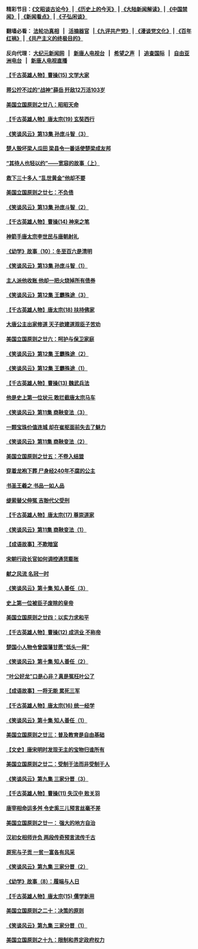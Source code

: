 #### 精彩节目：[《文昭谈古论今》](http://155.138.205.71/wenzhao) | [《历史上的今天》](http://155.138.205.71/today-in-history) | [《大陆新闻解读》](http://155.138.205.71/ntdtv-comedy) | [《中国禁闻》](http://155.138.205.71/ntdtv-news) | [《新闻看点》](http://155.138.205.71/news-insight) | [《子弘闲谈》](http://155.138.205.71/zihongxiantan/) 

 #### 翻墙必看： [法轮功真相](http://155.138.205.71:10000/videos/truth.html) &nbsp;&nbsp;|&nbsp;&nbsp; [活摘器官](http://155.138.205.71:10000/videos/res/Organs/) &nbsp;&nbsp;|[《九评共产党》](http://155.138.205.71:10000/videos/jiuping) | [《漫谈党文化》](http://155.138.205.71:10000/videos/mtdwh) | [《百年红祸》](http://155.138.205.71:10000/videos/bnhh) | [《共产主义的终极目的》](http://155.138.205.71:10000/videos/res/zjmd) 

 #### 反向代理： [大纪元新闻网](http://155.138.205.71:10080/) &nbsp;&nbsp;|&nbsp;&nbsp; [新唐人电视台](http://155.138.205.71:8000/) &nbsp;&nbsp;|&nbsp;&nbsp; [希望之声](http://155.138.205.71:8200/) &nbsp;&nbsp;|&nbsp;&nbsp; [追查国际](http://155.138.205.71:10010/) &nbsp;&nbsp;|&nbsp;&nbsp; [自由亚洲电台](http://155.138.205.71:9800/) &nbsp;&nbsp;|&nbsp;&nbsp; [新唐人电视直播](http://155.138.205.71/) 

#### [【千古英雄人物】曹操(15) 文学大家](../pages/nsc975/n7783350.md?t=03030037) 

#### [蒋公拧不过的“战神”薛岳 歼敌12万活103岁](../pages/nsc975/n11084282.md?t=03030037) 

#### [美国立国原则之廿八：昭昭天命](../pages/nsc975/n11060836.md?t=03030037) 

#### [【千古英雄人物】唐太宗(19) 玄奘西行](../pages/nsc975/n8046276.md?t=03030037) 

#### [《笑谈风云》第13集 孙庞斗智（3）](../pages/nsc975/n11070219.md?t=03030037) 

#### [楚人毁坏梁人瓜田 梁县令一番话使楚梁成友邦](../pages/nsc975/n11079326.md?t=03030037) 

#### [“其待人也轻以约”——宽容的故事（上）](../pages/nsc975/n3743407.md?t=03030037) 

#### [救下三十多人 “乱世黄金”他却不要](../pages/nsc975/n11053639.md?t=03030037) 

#### [美国立国原则之廿七：不负债](../pages/nsc975/n11060818.md?t=03030037) 

#### [《笑谈风云》第13集 孙庞斗智（2）](../pages/nsc975/n11070199.md?t=03030037) 

#### [【千古英雄人物】曹操(14) 神来之笔](../pages/nsc975/n7783346.md?t=03030037) 

#### [神箭手唐太宗李世民与唐朝射礼](../pages/nsc975/n11050034.md?t=03030037) 

#### [《幼学》故事（10）：冬至百六是清明](../pages/nsc975/n11025760.md?t=03030037) 

#### [《笑谈风云》第13集 孙庞斗智（1）](../pages/nsc975/n11070158.md?t=03030037) 

#### [主人派他收账 他却一把火烧掉所有债券](../pages/nsc975/n11070431.md?t=03030037) 

#### [《笑谈风云》第12集 王霸殊途（3）](../pages/nsc975/n11058708.md?t=03030037) 

#### [【千古英雄人物】唐太宗(18) 扶持佛家](../pages/nsc975/n8046271.md?t=03030037) 

#### [大唐公主出家修道 天子欲建道观臣子苦劝](../pages/nsc975/n11053988.md?t=03030037) 

#### [美国立国原则之廿六：呵护与保卫家庭](../pages/nsc975/n11056028.md?t=03030037) 

#### [《笑谈风云》第12集 王霸殊途（2）](../pages/nsc975/n11058661.md?t=03030037) 

#### [《笑谈风云》第12集 王霸殊途（1）](../pages/nsc975/n11058612.md?t=03030037) 

#### [【千古英雄人物】曹操(13) 魏武兵法](../pages/nsc975/n7783342.md?t=03030037) 

#### [他是史上第一位状元 敢拦截唐太宗马车](../pages/nsc975/n11064238.md?t=03030037) 

#### [《笑谈风云》第11集 商鞅变法（3）](../pages/nsc975/n11051540.md?t=03030037) 

#### [一颗宝珠价值连城 却在崔枢面前失去了魅力](../pages/nsc975/n11049666.md?t=03030037) 

#### [《笑谈风云》第11集 商鞅变法（2）](../pages/nsc975/n11051527.md?t=03030037) 

#### [美国立国原则之廿五：不卷入结盟](../pages/nsc975/n11049916.md?t=03030037) 

#### [穿着龙袍下葬 尸身经240年不腐的公主](../pages/nsc975/n11058573.md?t=03030037) 

#### [书圣王羲之 书品一如人品](../pages/nsc975/n10961724.md?t=03030037) 

#### [缇萦替父伸冤 吉翂代父受刑](../pages/nsc975/n3780463.md?t=03030037) 

#### [【千古英雄人物】唐太宗(17) 尊崇道家](../pages/nsc975/n8046261.md?t=03030037) 

#### [《笑谈风云》第11集 商鞅变法（1）](../pages/nsc975/n11051459.md?t=03030037) 

#### [【成语故事】不欺暗室](../pages/nsc975/n11056002.md?t=03030037) 

#### [宋朝行政长官如何调控通货膨胀](../pages/nsc975/n11055933.md?t=03030037) 

#### [献之风流 名冠一时](../pages/nsc975/n11011196.md?t=03030037) 

#### [《笑谈风云》第十集 知人善任（3）](../pages/nsc975/n11044990.md?t=03030037) 

#### [史上第一位被臣子废除的皇帝](../pages/nsc975/n11053637.md?t=03030037) 

#### [美国立国原则之廿四：以实力求和平](../pages/nsc975/n11046955.md?t=03030037) 

#### [【千古英雄人物】曹操(12) 成洪业 不称帝](../pages/nsc975/n7783338.md?t=03030037) 

#### [楚国小人物令曾国藩甘愿“低头一拜”](../pages/nsc975/n11013087.md?t=03030037) 

#### [《笑谈风云》第十集 知人善任（2）](../pages/nsc975/n11044937.md?t=03030037) 

#### [“叶公好龙”口是心非？真是冤枉叶公了](../pages/nsc975/n11008777.md?t=03030037) 

#### [【成语故事】一将无能 累死三军](../pages/nsc975/n11046538.md?t=03030037) 

#### [【千古英雄人物】唐太宗(16) 统一经学](../pages/nsc975/n8046259.md?t=03030037) 

#### [《笑谈风云》第十集 知人善任（1）](../pages/nsc975/n11032532.md?t=03030037) 

#### [美国立国原则之廿三：普及教育是自由基础](../pages/nsc975/n11044655.md?t=03030037) 

#### [【文史】唐宋明时发现无主的宝物归谁所有](../pages/nsc975/n11036075.md?t=03030037) 

#### [美国立国原则之廿二：受制于法而非受制于人](../pages/nsc975/n11038266.md?t=03030037) 

#### [《笑谈风云》第九集 三家分晋（3）](../pages/nsc975/n11028646.md?t=03030037) 

#### [【千古英雄人物】曹操(11) 失汉中 败关羽](../pages/nsc975/n7783328.md?t=03030037) 

#### [唐宰相命运多舛 令史奚三儿预言丝毫不差](../pages/nsc975/n334750.md?t=03030037) 

#### [美国立国原则之廿一： 强大的地方自治](../pages/nsc975/n11036069.md?t=03030037) 

#### [汉初女相师许负 两段传奇预言流传千古](../pages/nsc975/n11035453.md?t=03030037) 

#### [原宪与子贡 一贫一富各有风采](../pages/nsc975/n11013094.md?t=03030037) 

#### [《笑谈风云》第九集 三家分晋（2）](../pages/nsc975/n11028610.md?t=03030037) 

#### [《幼学》故事（8）：履端与人日](../pages/nsc975/n10990550.md?t=03030037) 

#### [【千古英雄人物】唐太宗(15) 儒学新用](../pages/nsc975/n8046225.md?t=03030037) 

#### [美国立国原则之二十：决策的原则](../pages/nsc975/n11034691.md?t=03030037) 

#### [《笑谈风云》第九集 三家分晋（1）](../pages/nsc975/n11028591.md?t=03030037) 

#### [美国立国原则之十九：限制和界定政府权力](../pages/nsc975/n11023895.md?t=03030037) 

